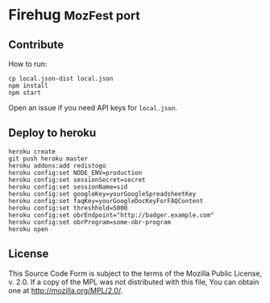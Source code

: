 # Firehug <small>MozFest port</small>

## Contribute

How to run:

    cp local.json-dist local.json
    npm install
    npm start

Open an issue if you need API keys for `local.json`.

## Deploy to heroku

	heroku create
	git push heroku master
	heroku addons:add redistogo
	heroku config:set NODE_ENV=production
	heroku config:set sessionSecret=secret
	heroku config:set sessionName=sid
	heroku config:set googleKey=yourGoogleSpreadsheetKey
	heroku config:set faqKey=yourGoogleDocKeyForFAQContent
	heroku config:set threshhold=5000
	heroku config:set obrEndpoint="http://badger.example.com"
	heroku config:set obrProgram=some-obr-program
	heroku open

## License

This Source Code Form is subject to the terms of the Mozilla Public
License, v. 2.0. If a copy of the MPL was not distributed with this
file, You can obtain one at http://mozilla.org/MPL/2.0/.
